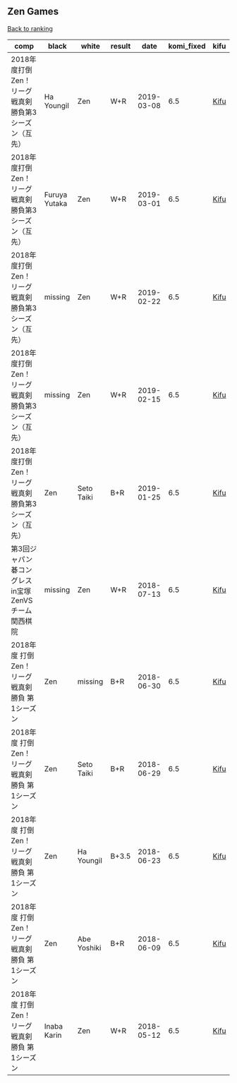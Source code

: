 ## Zen Games

[Back to ranking](../../index.md)




| **comp** | **black** | **white** | **result** | **date** | **komi_fixed** | **kifu** | 
| --- | --- | --- | --- | --- | --- | --- |
| 2018年度打倒Zen！リーグ戦真剣勝負第3シーズン（互先） | Ha Youngil | Zen | W+R | 2019-03-08 | 6.5 | [Kifu](https://kifudepot.net/kifucontents.php?id=m4uKVpj%2BC54PNeQJ4BbrZQ%3D%3D) | 
| 2018年度打倒Zen！リーグ戦真剣勝負第3シーズン（互先） | Furuya Yutaka | Zen | W+R | 2019-03-01 | 6.5 | [Kifu](https://kifudepot.net/kifucontents.php?id=t78WiU%2BgQZDuWrX%2Ff2KluA%3D%3D) | 
| 2018年度打倒Zen！リーグ戦真剣勝負第3シーズン（互先） | missing | Zen | W+R | 2019-02-22 | 6.5 | [Kifu](https://kifudepot.net/kifucontents.php?id=Z2KS6CLX6EJxP7njlhNqyg%3D%3D) | 
| 2018年度打倒Zen！リーグ戦真剣勝負第3シーズン（互先） | missing | Zen | W+R | 2019-02-15 | 6.5 | [Kifu](https://kifudepot.net/kifucontents.php?id=QYgGVLViGf2MjHGmV5ey6w%3D%3D) | 
| 2018年度打倒Zen！リーグ戦真剣勝負第3シーズン（互先） | Zen | Seto Taiki | B+R | 2019-01-25 | 6.5 | [Kifu](https://kifudepot.net/kifucontents.php?id=RhTMUvAt43AHG0wZpmm9CA%3D%3D) | 
| 第3回ジャパン碁コングレスin宝塚　ZenVSチーム関西棋院 | missing | Zen | W+R | 2018-07-13 | 6.5 | [Kifu](https://kifudepot.net/kifucontents.php?id=e2YBsOleSQ8Kh1BSLDTwmQ%3D%3D) | 
| 2018年度 打倒Zen！リーグ戦真剣勝負 第1シーズン | Zen | missing | B+R | 2018-06-30 | 6.5 | [Kifu](https://kifudepot.net/kifucontents.php?id=Qa8b6OFE4I%2B5tXdV1jBXxQ%3D%3D) | 
| 2018年度 打倒Zen！リーグ戦真剣勝負 第1シーズン | Zen | Seto Taiki | B+R | 2018-06-29 | 6.5 | [Kifu](https://kifudepot.net/kifucontents.php?id=3sXgm5P1EY7309v02IkXbA%3D%3D) | 
| 2018年度 打倒Zen！リーグ戦真剣勝負 第1シーズン | Zen | Ha Youngil | B+3.5 | 2018-06-23 | 6.5 | [Kifu](https://kifudepot.net/kifucontents.php?id=rkWcqaA37hSv5p1dKWy2rw%3D%3D) | 
| 2018年度 打倒Zen！リーグ戦真剣勝負 第1シーズン | Zen | Abe Yoshiki | B+R | 2018-06-09 | 6.5 | [Kifu](https://kifudepot.net/kifucontents.php?id=Hy57saSXeTe8jcHDp3Th5Q%3D%3D) | 
| 2018年度 打倒Zen！リーグ戦真剣勝負 第1シーズン | Inaba Karin | Zen | W+R | 2018-05-12 | 6.5 | [Kifu](https://kifudepot.net/kifucontents.php?id=OhK6VJrskNahwCNM1lXR1Q%3D%3D) |




